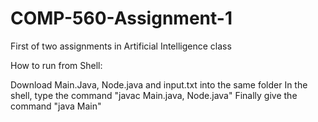 # COMP-560-Assignment-1
First of two assignments in Artificial Intelligence class

How to run from Shell:

Download Main.Java, Node.java and input.txt into the same folder
In the shell, type the command "javac Main.java, Node.java"
Finally give the command "java Main"
